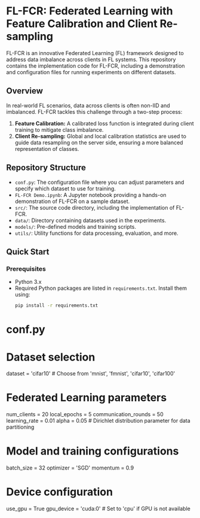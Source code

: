 # FL-FCR: Federated Learning with Feature Calibration and Client Re-sampling

FL-FCR is an innovative Federated Learning (FL) framework designed to address data imbalance across clients in FL systems. This repository contains the implementation code for FL-FCR, including a demonstration and configuration files for running experiments on different datasets.

## Overview

In real-world FL scenarios, data across clients is often non-IID and imbalanced. FL-FCR tackles this challenge through a two-step process:
1. **Feature Calibration:** A calibrated loss function is integrated during client training to mitigate class imbalance.
2. **Client Re-sampling:** Global and local calibration statistics are used to guide data resampling on the server side, ensuring a more balanced representation of classes.

## Repository Structure

- `conf.py`: The configuration file where you can adjust parameters and specify which dataset to use for training.
- `FL-FCR Demo.ipynb`: A Jupyter notebook providing a hands-on demonstration of FL-FCR on a sample dataset.
- `src/`: The source code directory, including the implementation of FL-FCR.
- `data/`: Directory containing datasets used in the experiments.
- `models/`: Pre-defined models and training scripts.
- `utils/`: Utility functions for data processing, evaluation, and more.

## Quick Start

### Prerequisites

- Python 3.x
- Required Python packages are listed in `requirements.txt`. Install them using:
  ```bash
  pip install -r requirements.txt


# conf.py

# Dataset selection
dataset = 'cifar10'  # Choose from 'mnist', 'fmnist', 'cifar10', 'cifar100'

# Federated Learning parameters
num_clients = 20
local_epochs = 5
communication_rounds = 50
learning_rate = 0.01
alpha = 0.05  # Dirichlet distribution parameter for data partitioning

# Model and training configurations
batch_size = 32
optimizer = 'SGD'
momentum = 0.9

# Device configuration
use_gpu = True
gpu_device = 'cuda:0'  # Set to 'cpu' if GPU is not available
